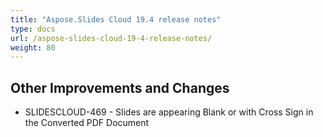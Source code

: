 ```yaml
---
title: "Aspose.Slides Cloud 19.4 release notes"
type: docs
url: /aspose-slides-cloud-19-4-release-notes/
weight: 80
---
```


## **Other Improvements and Changes**
- SLIDESCLOUD-469 - Slides are appearing Blank or with Cross Sign in the Converted PDF Document
